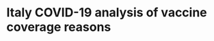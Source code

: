 # Italy COVID-19 analysis of vaccine coverage reasons
<object data="./COVID_19_Vaccine_Coverage.pdf" width="1000" height="1000" type='application/pdf'></object>
